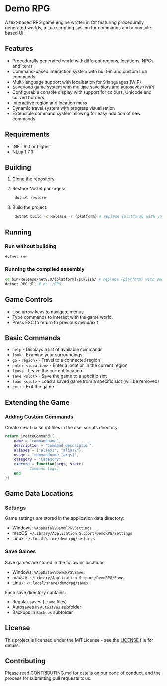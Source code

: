 # Demo RPG

A text-based RPG game engine written in C# featuring procedurally generated worlds, a Lua scripting system for commands and a console-based UI.

## Features

- Procedurally generated world with different regions, locations, NPCs and items
- Command-based interaction system with built-in and custom Lua commands
- Multi-language support with localisation for 9 languages (WIP)
- Save/load game system with multiple save slots and autosaves (WIP)
- Configurable console display with support for colours, Unicode and curved borders
- Interactive region and location maps
- Dynamic travel system with progress visualisation
- Extensible command system allowing for easy addition of new commands

## Requirements

- .NET 9.0 or higher
- NLua 1.7.3

## Building

1. Clone the repository
2. Restore NuGet packages:

   ```sh
    dotnet restore
    ```

3. Build the project:

   ```sh
    dotnet build -c Release -r {platform} # replace {platform} with your platform (e.g. win-x64, linux-x64, osx-x64)
    ```

## Running

### Run without building

```sh
dotnet run
```

### Running the compiled assembly

 ```sh
 cd bin/Release/net9.0/{platform}/publish/ # replace {platform} with your platform (e.g. win-x64, linux-x64, osx-x64)
 dotnet RPG.dll # or ./RPG
 ```

## Game Controls

- Use arrow keys to navigate menus
- Type commands to interact with the game world.
- Press ESC to return to previous menu/exit

## Basic Commands

- `help` - Displays a list of available commands
- `look` - Examine your surroundings
- `go <region>` - Travel to a connected region
- `enter <location>` - Enter a location in the current region
- `leave` - Leave the current location
- `save <slot>` - Save the game to a specific slot
- `load <slot>` - Load a saved game from a specific slot (will be removed)
- `exit` - Exit the game

## Extending the Game

### Adding Custom Commands

Create new Lua script files in the user scripts directory:

```lua
return CreateCommand({
    name = "commandname",
    description = "Command description",
    aliases = {"alias1", "alias2"},
    usage = "commandname [args]",
    category = "Category",
    execute = function(args, state)
        -- Command logic
    end
})
```

## Game Data Locations

### Settings

Game settings are stored in the application data directory:

- Windows: `%AppData%\DemoRPG\Settings`
- macOS: `~/Library/Application Support/DemoRPG/Settings`
- Linux: `~/.local/share/demorpg/settings`

### Save Games

Save games are stored in the following locations:

- Windows: `%AppData%\DemoRPG\Saves`
- macOS: `~/Library/Application Support/DemoRPG/Saves`
- Linux: `~/.local/share/demorpg/saves`

Each save directory contains:

- Regular saves (`.save` files)
- Autosaves in `Autosaves` subfolder
- Backups in `Backups` subfolder

## License

This project is licensed under the MIT License - see the [LICENSE](LICENSE) file for details.

## Contributing

Please read [CONTRIBUTING.md](CONTRIBUTING.md) for details on our code of conduct, and the process for submitting pull requests to us.

